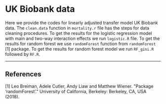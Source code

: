 # UK Biobank data

Here we provide the codes for linearly adjusted transfer model UK Biobank data. The `clean.data` function in `mortality.r` file has the steps for data cleaning procedures. To get the results for the logistic regression model with main and two-way interaction effects we run `logistic.R` file. To get the results for random forest we use `randomForest` function from `randomForest` [1] package. To get the results for random forest model we run `RF_gini.R` followed by `RF.R`.

---

## References

[1] Leo Breiman, Adele Cutler, Andy Liaw and Matthew Wiener. "Package ‘randomForest’." University of California, Berkeley: Berkeley, CA, USA (2018).
